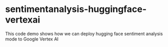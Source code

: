 # sentimentanalysis-huggingface-vertexai
This code demo shows how we can deploy hugging face sentiment analysis mode to Google Vertex AI
